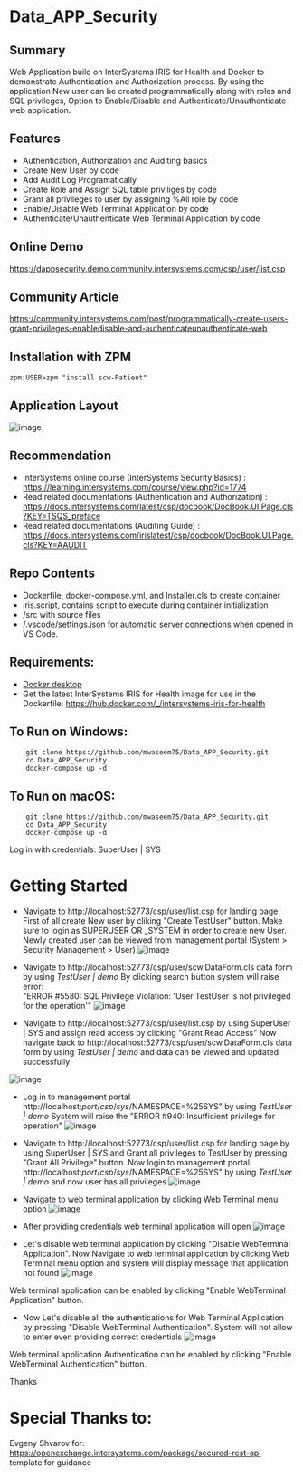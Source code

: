 # Data_APP_Security

## Summary
Web Application build on InterSystems IRIS for Health and Docker to demonstrate Authentication and Authorization process.
By using the application New user can be created programmatically along with roles and SQL privileges, Option to Enable/Disable and Authenticate/Unauthenticate web application. 
## Features
* Authentication, Authorization and Auditing basics
* Create New User by code
* Add Audit Log Programatically
* Create Role and Assign SQL table priviliges by code
* Grant all privileges to user by assigning %All role by code
* Enable/Disable Web Terminal Application by code
* Authenticate/Unauthenticate Web Terminal Application by code
## Online Demo
https://dappsecurity.demo.community.intersystems.com/csp/user/list.csp
## Community Article
https://community.intersystems.com/post/programmatically-create-users-grant-privileges-enabledisable-and-authenticateunauthenticate-web

## Installation with ZPM
```
zpm:USER>zpm "install scw-Patient"
```
## Application Layout
![image](https://user-images.githubusercontent.com/18219467/143904440-21d604b6-43e5-46f6-b19f-0f3292aa5152.png)

## Recommendation 
 * InterSystems online course (InterSystems Security Basics) : https://learning.intersystems.com/course/view.php?id=1774 
 * Read related documentations (Authentication and Authorization) : https://docs.intersystems.com/latest/csp/docbook/DocBook.UI.Page.cls?KEY=TSQS_preface
 * Read related documentations (Auditing Guide) : https://docs.intersystems.com/irislatest/csp/docbook/DocBook.UI.Page.cls?KEY=AAUDIT

## Repo Contents   
* Dockerfile, docker-compose.yml, and Installer.cls to create container
* iris.script, contains script to execute during container initialization 
* /src with source files 
* /.vscode/settings.json for automatic server connections when opened in VS Code.

## Requirements:  
* [Docker desktop]( https://www.docker.com/products/docker-desktop)
* Get the latest InterSystems IRIS for Health image for use in the Dockerfile: https://hub.docker.com/_/intersystems-iris-for-health  

## To Run on Windows:  
```
	git clone https://github.com/mwaseem75/Data_APP_Security.git  
	cd Data_APP_Security  
	docker-compose up -d  
```
## To Run on macOS:  

```
	git clone https://github.com/mwaseem75/Data_APP_Security.git 
	cd Data_APP_Security 
	docker-compose up -d  
```
Log in with credentials: SuperUser | SYS

# Getting Started
* Navigate to http://localhost:52773/csp/user/list.csp for landing page
First of all create New user by cliking "Create TestUser" button. Make sure to login as SUPERUSER OR _SYSTEM in order to create new User.
Newly created user can be viewed from management portal (System > Security Management > User)
![image](https://user-images.githubusercontent.com/18219467/143899649-a1f630de-fff5-4e08-ae11-30185c83b718.png)

* Navigate to http://localhost:52773/csp/user/scw.DataForm.cls data form by using *TestUser | demo*
By clicking search button system will raise error: 	
"ERROR #5580: SQL Privilege Violation: 'User TestUser is not privileged for the operation'"
![image](https://user-images.githubusercontent.com/18219467/143900764-fe45525c-3942-415d-8aa9-e90bc550c3a5.png)

* Navigate to http://localhost:52773/csp/user/list.csp by using SuperUser | SYS and assign read access by clicking "Grant Read Access"
Now navigate back to http://localhost:52773/csp/user/scw.DataForm.cls data form by using *TestUser | demo* and data can be viewed 
and updated successfully

![image](https://user-images.githubusercontent.com/18219467/143901209-ec5d2e19-a6c5-4670-af52-95983fc6f269.png)

* Log in to management portal http://localhost:${port}/csp/sys/%25CSP.Portal.Home.zen?$NAMESPACE=%25SYS" by using *TestUser | demo*
System will raise the "ERROR #940: Insufficient privilege for operation"
![image](https://user-images.githubusercontent.com/18219467/143904877-714ddd94-bdfb-4fa6-a2bf-e69952fcb24a.png)

* Navigate to http://localhost:52773/csp/user/list.csp for landing page by using SuperUser | SYS and Grant all privileges to TestUser by pressing "Grant All Privilege" button.
Now login to management portal http://localhost:${port}/csp/sys/%25CSP.Portal.Home.zen?$NAMESPACE=%25SYS" by using *TestUser | demo* and now user has all privileges
![image](https://user-images.githubusercontent.com/18219467/143905675-2415fc00-cb9d-4099-a2ed-e93ecaf151c3.png)

* Navigate to web terminal application by clicking Web Terminal menu option
![image](https://user-images.githubusercontent.com/18219467/143905910-8e65a149-8fc2-48f9-bf95-bf0771aeb6b2.png)

* After providing credentials web terminal application will open
![image](https://user-images.githubusercontent.com/18219467/143906332-e884bc13-488a-409a-aec7-bdfb812f8177.png)

* Let's disable web terminal application by clicking "Disable WebTerminal Application". 
 Now Navigate to web terminal application by clicking Web Terminal menu option and system will display message that application not found
 ![image](https://user-images.githubusercontent.com/18219467/143906819-b37e725d-d023-471f-a065-56b07bf971a5.png)

Web terminal application can be enabled by clicking "Enable WebTerminal Application" button.
 
 * Now Let's disable all the authentications for Web Terminal Application by pressing "Disable WebTerminal Authentication". 
 System will not allow to enter even providing correct credentials
 ![image](https://user-images.githubusercontent.com/18219467/143907300-e6177d2b-5b38-4d67-9b2d-3e11fa19169c.png)

Web terminal application Authentication can be enabled by clicking "Enable WebTerminal Authentication" button.

Thanks

# Special Thanks to:
Evgeny Shvarov for: https://openexchange.intersystems.com/package/secured-rest-api template for guidance



